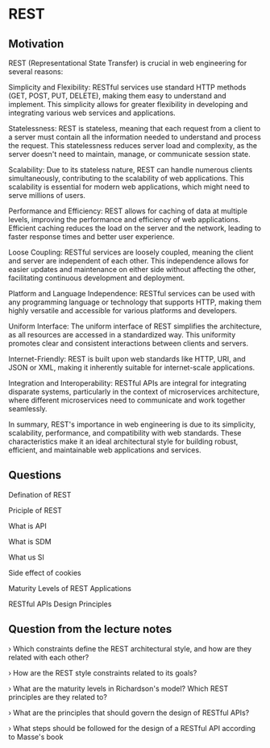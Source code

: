 # REST 

## Motivation 
REST (Representational State Transfer) is crucial in web engineering for several reasons:

Simplicity and Flexibility: RESTful services use standard HTTP methods (GET, POST, PUT, DELETE), making them easy to understand and implement. This simplicity allows for greater flexibility in developing and integrating various web services and applications.

Statelessness: REST is stateless, meaning that each request from a client to a server must contain all the information needed to understand and process the request. This statelessness reduces server load and complexity, as the server doesn't need to maintain, manage, or communicate session state.

Scalability: Due to its stateless nature, REST can handle numerous clients simultaneously, contributing to the scalability of web applications. This scalability is essential for modern web applications, which might need to serve millions of users.

Performance and Efficiency: REST allows for caching of data at multiple levels, improving the performance and efficiency of web applications. Efficient caching reduces the load on the server and the network, leading to faster response times and better user experience.

Loose Coupling: RESTful services are loosely coupled, meaning the client and server are independent of each other. This independence allows for easier updates and maintenance on either side without affecting the other, facilitating continuous development and deployment.

Platform and Language Independence: RESTful services can be used with any programming language or technology that supports HTTP, making them highly versatile and accessible for various platforms and developers.

Uniform Interface: The uniform interface of REST simplifies the architecture, as all resources are accessed in a standardized way. This uniformity promotes clear and consistent interactions between clients and servers.

Internet-Friendly: REST is built upon web standards like HTTP, URI, and JSON or XML, making it inherently suitable for internet-scale applications.

Integration and Interoperability: RESTful APIs are integral for integrating disparate systems, particularly in the context of microservices architecture, where different microservices need to communicate and work together seamlessly.

In summary, REST's importance in web engineering is due to its simplicity, scalability, performance, and compatibility with web standards. These characteristics make it an ideal architectural style for building robust, efficient, and maintainable web applications and services.






## Questions 

Defination of REST 

Priciple of REST

What is API 

What is SDM 

What us SI

Side effect of cookies

Maturity Levels of REST Applications

RESTful APIs Design Principles

## Question from the lecture notes 

› Which constraints define the REST architectural style, and how are
they related with each other?

› How are the REST style constraints related to its goals?

› What are the maturity levels in Richardson's model? Which REST
principles are they related to?

› What are the principles that should govern the design of RESTful
APIs?

› What steps should be followed for the design of a RESTful API
according to Masse's book